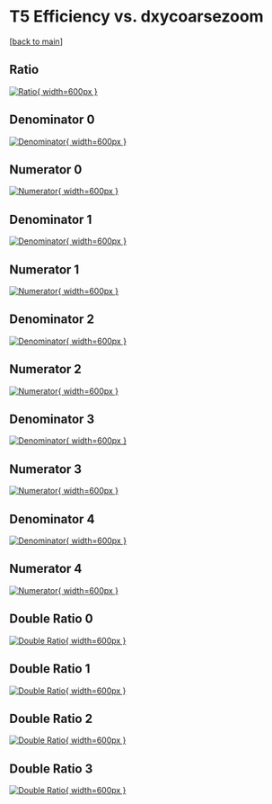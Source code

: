 # T5 Efficiency vs. dxycoarsezoom

[[back to main](./)]



## Ratio

[![Ratio](../mtv/var/T5_loweta_211_1_eff_dxycoarsezoom.png){ width=600px }](../mtv/var/T5_loweta_211_1_eff_dxycoarsezoom.pdf)

## Denominator 0

[![Denominator](../mtv/den/T5_loweta_211_1_eff_dxycoarsezoom_den0.png){ width=600px }](../mtv/den/T5_loweta_211_1_eff_dxycoarsezoom_den0.pdf)

## Numerator 0

[![Numerator](../mtv/num/T5_loweta_211_1_eff_dxycoarsezoom_num0.png){ width=600px }](../mtv/num/T5_loweta_211_1_eff_dxycoarsezoom_num0.pdf)

## Denominator 1

[![Denominator](../mtv/den/T5_loweta_211_1_eff_dxycoarsezoom_den1.png){ width=600px }](../mtv/den/T5_loweta_211_1_eff_dxycoarsezoom_den1.pdf)

## Numerator 1

[![Numerator](../mtv/num/T5_loweta_211_1_eff_dxycoarsezoom_num1.png){ width=600px }](../mtv/num/T5_loweta_211_1_eff_dxycoarsezoom_num1.pdf)

## Denominator 2

[![Denominator](../mtv/den/T5_loweta_211_1_eff_dxycoarsezoom_den2.png){ width=600px }](../mtv/den/T5_loweta_211_1_eff_dxycoarsezoom_den2.pdf)

## Numerator 2

[![Numerator](../mtv/num/T5_loweta_211_1_eff_dxycoarsezoom_num2.png){ width=600px }](../mtv/num/T5_loweta_211_1_eff_dxycoarsezoom_num2.pdf)

## Denominator 3

[![Denominator](../mtv/den/T5_loweta_211_1_eff_dxycoarsezoom_den3.png){ width=600px }](../mtv/den/T5_loweta_211_1_eff_dxycoarsezoom_den3.pdf)

## Numerator 3

[![Numerator](../mtv/num/T5_loweta_211_1_eff_dxycoarsezoom_num3.png){ width=600px }](../mtv/num/T5_loweta_211_1_eff_dxycoarsezoom_num3.pdf)

## Denominator 4

[![Denominator](../mtv/den/T5_loweta_211_1_eff_dxycoarsezoom_den4.png){ width=600px }](../mtv/den/T5_loweta_211_1_eff_dxycoarsezoom_den4.pdf)

## Numerator 4

[![Numerator](../mtv/num/T5_loweta_211_1_eff_dxycoarsezoom_num4.png){ width=600px }](../mtv/num/T5_loweta_211_1_eff_dxycoarsezoom_num4.pdf)

## Double Ratio 0

[![Double Ratio](../mtv/ratio/T5_loweta_211_1_eff_dxycoarsezoom_ratio0.png){ width=600px }](../mtv/ratio/T5_loweta_211_1_eff_dxycoarsezoom_ratio0.pdf)

## Double Ratio 1

[![Double Ratio](../mtv/ratio/T5_loweta_211_1_eff_dxycoarsezoom_ratio1.png){ width=600px }](../mtv/ratio/T5_loweta_211_1_eff_dxycoarsezoom_ratio1.pdf)

## Double Ratio 2

[![Double Ratio](../mtv/ratio/T5_loweta_211_1_eff_dxycoarsezoom_ratio2.png){ width=600px }](../mtv/ratio/T5_loweta_211_1_eff_dxycoarsezoom_ratio2.pdf)

## Double Ratio 3

[![Double Ratio](../mtv/ratio/T5_loweta_211_1_eff_dxycoarsezoom_ratio3.png){ width=600px }](../mtv/ratio/T5_loweta_211_1_eff_dxycoarsezoom_ratio3.pdf)

